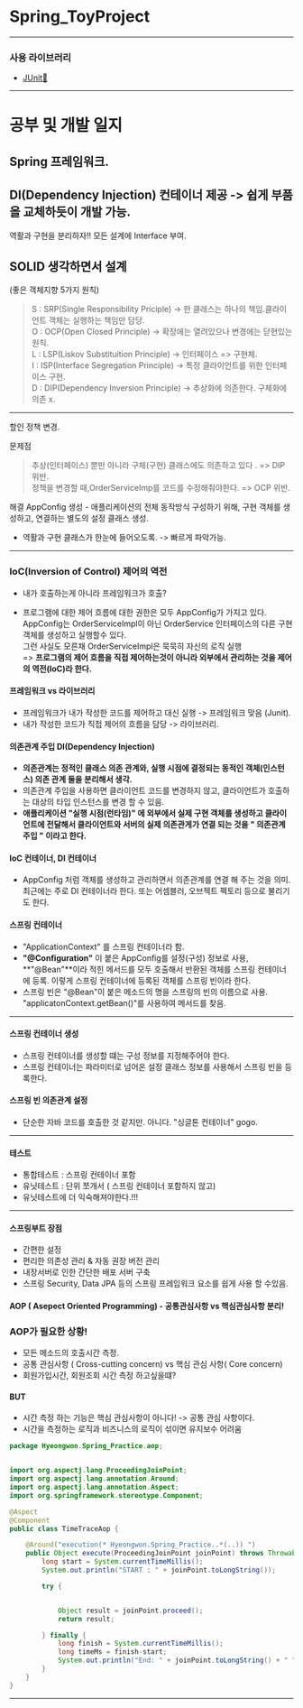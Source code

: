 # Spring_ToyProject
***
### 사용 라이브러리
- [JUnit📄](https://junit.org/junit5/docs/current/user-guide/#writing-tests-annotations)





***

# 공부 및 개발 일지    


## Spring 프레임워크.

## DI(Dependency Injection) 컨테이너 제공 -> 쉽게 부품을 교체하듯이 개발 가능.

역활과 구현을 분리하자!!  모든 설계에 Interface 부여.

## SOLID 생각하면서 설계

(좋은 객체지향 5가지 원칙)

> S : SRP(Single Responsibility Priciple) -> 한 클래스는 하나의 책임.클라이언트 객체는 실행하는 책임만 담당.   
> O : OCP(Open Closed Principle) -> 확장에는 열려있으나 변경에는 닫현있는 원칙.   
> L : LSP(Liskov Substituition Principle) ->   인터페이스 => 구현체.   
> I : ISP(Interface Segregation Principle) -> 특정 클라이언트를 위한 인터페이스 구현.   
> D : DIP(Dependency Inversion Principle) -> 추상화에 의존한다. 구체화에 의존 x.



****


할인 정책 변경.

문제점
> 추상(인터페이스) 뿐만 아니라 구체(구현) 클래스에도 의존하고 있다 . => DIP 위반.   
> 정책을 변경할 때,OrderServiceImp를 코드를 수정해줘야한다. => OCP 위반.


해결 AppConfig 생성 - 애플리케이션의 전체 동작방식 구성하기 위해, 구현 객체를 생성하고, 연결하는 별도의 설정 클래스 생성.

+ 역활과 구현 클래스가 한눈에 들어오도록. -> 빠르게 파악가능.

***


### IoC(Inversion of Control) 제어의 역전

+ 내가 호출하는게 아니라 프레임워크가 호출?

+ 프로그램에 대한 제어 흐름에 대한 권한은 모두 AppConfig가 가지고 있다.   
  AppConfig는 OrderServiceImpl이 아닌 OrderService 인터페이스의 다른 구현 객체를 생성하고 실행할수 있다.    
  그런 사실도 모른채 OrderServiceImpl은 묵묵히 자신의 로직 실행   
  => **프로그램의 제어 흐름을 직접 제어하는것이 아니라 외부에서 관리하는 것을 제어의 역전(IoC)라 한다.**
  


#### 프레임워크 vs 라이브러리

+ 프레임워크가 내가 작성한 코드를 제어하고 대신 실행 -> 프레임워크 맞음 (Junit).
+ 내가 작성한 코드가 직접 제어의 흐름을 담당 -> 라이브러리.

#### 의존관계 주입 DI(Dependency Injection)

+ **의존관계는 정적인 클래스 의존 관계와, 실행 시점에 결정되는 동적인 객체(인스턴스) 의존 관계 둘을 분리해서 생각.**
+ 의존관계 주입을 사용하면 클라이언트 코드를 변경하지 않고, 클라이언트가 호출하는 대상의 타입 인스턴스를 변경 할 수 있음.
+ **애플리케이션 "실행 시점(런타임)" 에 외부에서 실제 구현 객체를 생성하고 클라이언트에 전달해서 클라이언트와 서버의 실제 의존관게가 연결 되는 것을 " 의존관계 주입 " 이라고 한다.**

#### IoC 컨테이너, DI 컨테이너

+ AppConfig 처럼 객체를 생성하고 관리하면서 의존관계를 연결 해 주는 것을 의미.   
  최근에는 주로 DI 컨테이너라 한다. 또는 어셈블러, 오브젝트 펙토리 등으로 불리기도 한다.

#### 스프링 컨테이너

+ "ApplicationContext" 를 스프링 컨테이너라 함.
+ **"@Configuration"** 이 붙은 AppConfig를 설정(구성) 정보로 사용, **"@Bean"**이라 적힌 메서드를 모두 호출해서 반환된 객체를 스프링 컨테이너에 등록. 이렇게 스프링 컨테이너에 등록된 객체를 스프링 빈이라 한다.
+ 스프링 빈은 "@Bean"이 붙은 메소드의 명을 스프링의 빈의 이름으로 사용. "applicatonContext.getBean()"를 사용하여 메서드를 찾음.

***


#### 스프링 컨테이너 생성

+ 스프링 컨테이너를 생성할 떄는 구성 정보를 지정해주어야 한다.
+ 스프링 컨테이너는 파라미터로 넘어온 설정 클래스 정보를 사용해서 스프링 빈을 등록한다.

#### 스프링 빈 의존관계 설정

+ 단순한 자바 코드를 호출한 것 같지만. 아니다. "싱글톤 컨테이너" gogo.

***



#### 테스트

+ 통합테스트 : 스프링 컨테이너 포함
+ 유닛테스트 : 단위 쪼개서 ( 스프링 컨테이너 포함하지 않고) 
+ 유닛테스트에 더 익숙해져야한다.!!!

***



#### 스프링부트 장점

+ 간편한 설정
+ 편리한 의존성 관리 & 자동 권장 버전 관리
+ 내장서버로 인한 간단한 배포 서버 구축
+ 스프링 Security, Data JPA 등의 스프링 프레임워크 요소를 쉽게 사용 할 수있음.


#### AOP ( Asepect Oriented Programming) - 공통관심사항 vs 핵심관심사항 분리! 

### AOP가 필요한 상황!

+ 모든 메소드의 호출시간 측정.
+ 공통 관심사항 ( Cross-cutting concern) vs 핵심 관심 사항( Core concern)
+ 회원가입시간, 회원조회 시간 측정 하고싶을떄?

#### BUT

+ 시간 측정 하는 기능은 핵심 관심사항이 아니다! -> 공통 관심 사항이다.
+ 시간을 측정하는 로직과 비즈니스의 로직이 섞이면 유지보수 어려움



```JAVA
package Hyeongwon.Spring_Practice.aop;


import org.aspectj.lang.ProceedingJoinPoint;
import org.aspectj.lang.annotation.Around;
import org.aspectj.lang.annotation.Aspect;
import org.springframework.stereotype.Component;

@Aspect
@Component
public class TimeTraceAop {

    @Around("execution(* Hyeongwon.Spring_Practice..*(..)) ")
    public Object execute(ProceedingJoinPoint joinPoint) throws Throwable {
        long start = System.currentTimeMillis();
        System.out.println("START : " + joinPoint.toLongString());

        try {


            Object result = joinPoint.proceed();
            return result;

        } finally {
            long finish = System.currentTimeMillis();
            long timeMs = finish-start;
            System.out.println("End: " + joinPoint.toLongString() + " " + timeMs + "ms");
        }
    }
}

```









***




